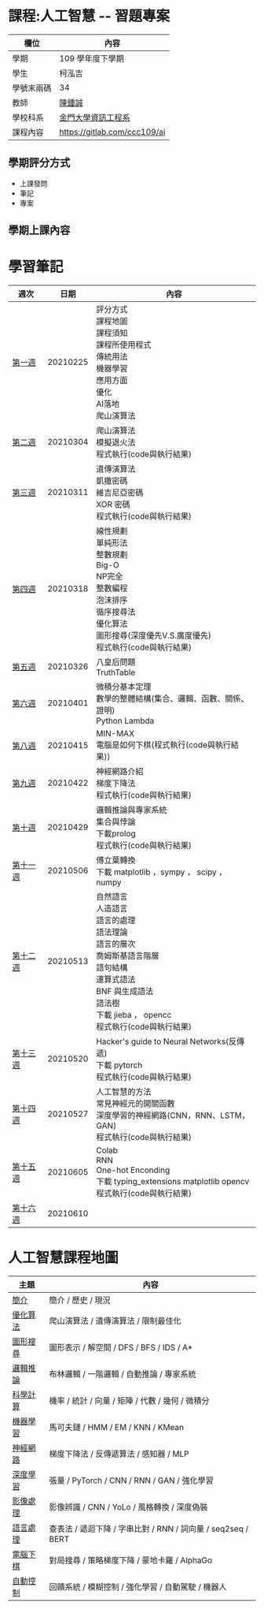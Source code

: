 # 課程:人工智慧 -- 習題專案

欄位 | 內容
-----|--------
學期 | 109 學年度下學期
學生 |  柯泓吉
學號末兩碼 | 34
教師 | [陳鍾誠](https://www.nqu.edu.tw/educsie/index.php?act=blog&code=list&ids=4)
學校科系 | [金門大學資訊工程系](https://www.nqu.edu.tw/educsie/index.php)
課程內容 | https://gitlab.com/ccc109/ai
## 學期評分方式
* 上課發問
* 筆記
* 專案
## 學期上課內容
# 學習筆記
週次 | 日期 | 內容
---- | ---- | ----
[第一週]() | 20210225 | 評分方式<br>  課程地圖<br>  課程須知<br>  課程所使用程式<br>  傳統用法<br>  機器學習<br>  應用方面 <br>  優化<br>  AI落地<br>  爬山演算法
[第二週]() | 20210304 | 爬山演算法<br> 模擬退火法<br> 程式執行(code與執行結果)
[第三週]() | 20210311 | 遺傳演算法<br> 凱撒密碼<br>  維吉尼亞密碼<br> XOR 密碼<br>   程式執行(code與執行結果)
[第四週]() | 20210318 | 線性規劃<br> 單純形法<br> 整數規劃<br> Big-O<br> NP完全<br> 整數編程<br> 泡沫排序<br> 循序搜尋法<br> 優化算法<br> 圖形搜尋(深度優先V.S.廣度優先)<br> 程式執行(code與執行結果)
[第五週]() | 20210326 | 八皇后問題 <br> TruthTable
[第六週]() | 20210401 | 微積分基本定理<br> 數學的整體結構(集合、邏輯、函數、關係、證明)<br> Python Lambda
[第八週]() | 20210415 | MIN-MAX <br> 電腦是如何下棋(程式執行(code與執行結果))
[第九週]() | 20210422 | 神經網路介紹 <br> 梯度下降法<br> 程式執行(code與執行結果)
[第十週]() | 20210429 | 邏輯推論與專家系統 <br> 集合與悖論 <br> 下載prolog <br> 程式執行(code與執行結果)
[第十一週]() | 20210506 | 傅立葉轉換<br> 下載 matplotlib ，sympy ， scipy ， numpy
[第十二週]() | 20210513 | 自然語言<br> 人造語言<br> 語言的處理<br> 語法理論<br> 語言的層次<br> 喬姆斯基語言階層<br> 語句結構<br> 運算式語法<br> BNF 與生成語法<br> 語法樹<br> 下載 jieba ， opencc<br> 程式執行(code與執行結果)
[第十三週]() | 20210520 | Hacker's guide to Neural Networks(反傳遞) <br> 下載 pytorch<br> 程式執行(code與執行結果)
[第十四週]() | 20210527 | 人工智慧的方法<br> 常見神經元的開關函數<br>深度學習的神經網路(CNN，RNN、LSTM，GAN)<br> 程式執行(code與執行結果)
[第十五週]() | 20210605 | Colab <br> RNN <br> One-hot Enconding <br> 下載  typing_extensions matplotlib opencv<br>程式執行(code與執行結果)
[第十六週]() | 20210610 |

# 人工智慧課程地圖
主題                         | 內容
----------------------------|---------------------------------------------------------
[簡介](https://programmermedia.org/root/%E9%99%B3%E9%8D%BE%E8%AA%A0/%E8%AA%B2%E7%A8%8B/%E4%BA%BA%E5%B7%A5%E6%99%BA%E6%85%A7/01-introduction/)   | 簡介 / 歷史 / 現況
[優化算法](https://programmermedia.org/root/%E9%99%B3%E9%8D%BE%E8%AA%A0/%E8%AA%B2%E7%A8%8B/%E4%BA%BA%E5%B7%A5%E6%99%BA%E6%85%A7/02-optimize/)    | 爬山演算法 / 遺傳演算法 / 限制最佳化
[圖形搜尋](https://programmermedia.org/root/%E9%99%B3%E9%8D%BE%E8%AA%A0/%E8%AA%B2%E7%A8%8B/%E4%BA%BA%E5%B7%A5%E6%99%BA%E6%85%A7/03-search/)      | 圖形表示 / 解空間 / DFS / BFS / IDS / A*
[邏輯推論](https://programmermedia.org/root/%E9%99%B3%E9%8D%BE%E8%AA%A0/%E8%AA%B2%E7%A8%8B/%E4%BA%BA%E5%B7%A5%E6%99%BA%E6%85%A7/04-logic/)       | 布林邏輯 / 一階邏輯 / 自動推論 / 專家系統
[科學計算](https://programmermedia.org/root/%E9%99%B3%E9%8D%BE%E8%AA%A0/%E8%AA%B2%E7%A8%8B/%E4%BA%BA%E5%B7%A5%E6%99%BA%E6%85%A7/05-math/)       | 機率 / 統計 / 向量 / 矩陣 / 代數 / 幾何 / 微積分
[機器學習](https://programmermedia.org/root/%E9%99%B3%E9%8D%BE%E8%AA%A0/%E8%AA%B2%E7%A8%8B/%E4%BA%BA%E5%B7%A5%E6%99%BA%E6%85%A7/06-learn/   )      | 馬可夫鏈 / HMM / EM / KNN / KMean
[神經網路](https://programmermedia.org/root/%E9%99%B3%E9%8D%BE%E8%AA%A0/%E8%AA%B2%E7%A8%8B/%E4%BA%BA%E5%B7%A5%E6%99%BA%E6%85%A7/07-neural/)      | 梯度下降法 / 反傳遞算法 / 感知器 / MLP
[深度學習](https://programmermedia.org/root/%E9%99%B3%E9%8D%BE%E8%AA%A0/%E8%AA%B2%E7%A8%8B/%E4%BA%BA%E5%B7%A5%E6%99%BA%E6%85%A7/08-deep/)        | 張量 / PyTorch / CNN / RNN / GAN / 強化學習
[影像處理](https://programmermedia.org/root/%E9%99%B3%E9%8D%BE%E8%AA%A0/%E8%AA%B2%E7%A8%8B/%E4%BA%BA%E5%B7%A5%E6%99%BA%E6%85%A7/09-image/)       | 影像辨識 / CNN / YoLo / 風格轉換 / 深度偽裝
[語言處理](https://programmermedia.org/root/%E9%99%B3%E9%8D%BE%E8%AA%A0/%E8%AA%B2%E7%A8%8B/%E4%BA%BA%E5%B7%A5%E6%99%BA%E6%85%A7/10-lang/)        | 查表法 / 遞迴下降 / 字串比對 / RNN / 詞向量 / seq2seq / BERT
[電腦下棋](https://programmermedia.org/root/%E9%99%B3%E9%8D%BE%E8%AA%A0/%E8%AA%B2%E7%A8%8B/%E4%BA%BA%E5%B7%A5%E6%99%BA%E6%85%A7/11-chess/)       | 對局搜尋 / 策略梯度下降 / 蒙地卡羅 / AlphaGo
[自動控制](https://programmermedia.org/root/%E9%99%B3%E9%8D%BE%E8%AA%A0/%E8%AA%B2%E7%A8%8B/%E4%BA%BA%E5%B7%A5%E6%99%BA%E6%85%A7/12-control/)     | 回饋系統 / 模糊控制 / 強化學習 / 自動駕駛 / 機器人
